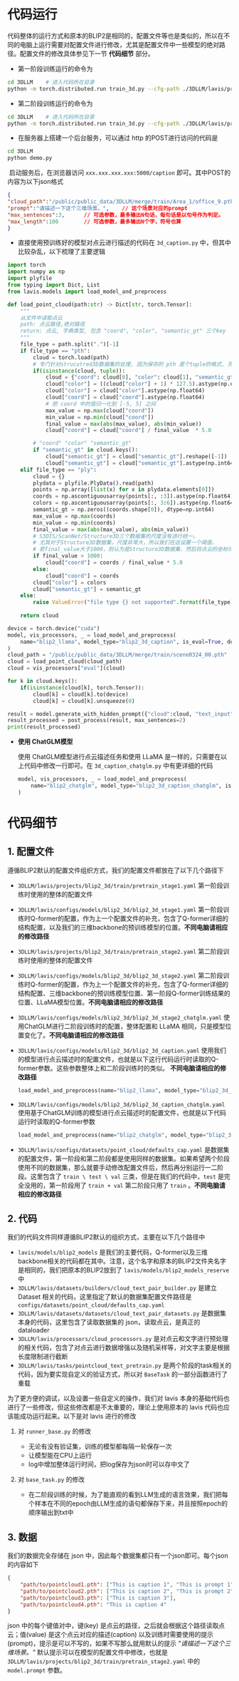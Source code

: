 # 代码运行

代码整体的运行方式和原本的BLIP2是相同的，配置文件等也是类似的，所以在不同的电脑上运行需要对配置文件进行修改，尤其是配置文件中一些模型的绝对路径。配置文件的修改具体参见下一节 **代码细节** 部分。

- 第一阶段训练运行的命令为

```bash
cd 3DLLM	# 进入代码所在目录
python -m torch.distributed.run train_3d.py --cfg-path ./3DLLM/lavis/projects/blip2_3d/train/pretrain_stage1.yaml
```

- 第二阶段训练运行的命令为

```bash
cd 3DLLM	# 进入代码所在目录
python -m torch.distributed.run train_3d.py --cfg-path ./3DLLM/lavis/projects/blip2_3d/train/pretrain_stage2.yaml
```

- 在服务器上搭建一个后台服务，可以通过 http 的POST进行访问的代码是

```bash
cd 3DLLM
python demo.py
```

​	启动服务后，在浏览器访问 `xxx.xxx.xxx.xxx:5000/caption` 即可。其中POST的内容为以下json格式

```json
{
"cloud_path":"/public/public_data/3DLLM/merge/train/Area_1/office_9.pth",	// 点云的路径
"prompt":"请描述一下这个三维场景。",	// 这个场景对应的prompt
"max_sentences":3,		// 可选参数，最多输出N句话，每句话是以句号作为判定。
"max_length":100		// 可选参数，最多输出N个字，符号也算
}
```

- 直接使用预训练好的模型对点云进行描述的代码在 `3d_caption.py` 中，但其中比较杂乱，以下梳理了主要逻辑

```python
import torch
import numpy as np
import plyfile
from typing import Dict, List
from lavis.models import load_model_and_preprocess

def load_point_cloud(path:str) -> Dict[str, torch.Tensor]:
    """
    从文件中读取点云
    path: 点云路径,绝对路径
    return: 点云, 字典类型, 包含 "coord", "color", "semantic_gt" 三个key
    """
    file_type = path.split(".")[-1]
    if file_type == "pth":
        cloud = torch.load(path)
        # 专门针对strucutred3D数据集的处理, 因为保存的 pth 是个tuple的格式, 而且点云的尺度很大, 需要归一化
        if(isinstance(cloud, tuple)):
            cloud = {"coord": cloud[0], "color": cloud[1], "semantic_gt": cloud[2]}
            cloud["color"] = ((cloud["color"] + 1) * 127.5).astype(np.uint8)
            cloud["color"] = cloud["color"].astype(np.float64)
            cloud["coord"] = cloud["coord"].astype(np.float64)
            # 把 coord 中的值归一化到 [-5, 5] 之间
            max_value = np.max(cloud["coord"])
            min_value = np.min(cloud["coord"])
            final_value = max(abs(max_value), abs(min_value))
            cloud["coord"] = cloud["coord"] / final_value  * 5.0

        # "coord" "color" "semantic_gt"
        if "semantic_gt" in cloud.keys():
            cloud["semantic_gt"] = cloud["semantic_gt"].reshape([-1])
            cloud["semantic_gt"] = cloud["semantic_gt"].astype(np.int64)
    elif file_type == "ply":
        cloud = {}
        plydata = plyfile.PlyData().read(path)
        points = np.array([list(x) for x in plydata.elements[0]])
        coords = np.ascontiguousarray(points[:, :3]).astype(np.float64)
        colors = np.ascontiguousarray(points[:, 3:6]).astype(np.float64)
        semantic_gt = np.zeros((coords.shape[0]), dtype=np.int64)
        max_value = np.max(coords)
        min_value = np.min(coords)
        final_value = max(abs(max_value), abs(min_value))
        # S3DIS/ScanNet/Structure3D三个数据集的尺度没有进行统一。
        # 尤其对于Structure3D数据集，尺度非常大，所以我们在这设置一个阈值，
        # 若final_value大于1000，则认为是Structure3D数据集，然后将点云的坐标归一化到[-5, 5]的范围内
        if final_value > 1000:
            cloud["coord"] = coords / final_value * 5.0
        else:
            cloud["coord"] = coords
        cloud["color"] = colors
        cloud["semantic_gt"] = semantic_gt
    else:
        raise ValueError("file type {} not supported".format(file_type))
    
    return cloud

device = torch.device("cuda")
model, vis_processors, _ = load_model_and_preprocess(
    name="blip2_llama", model_type="blip2_3d_caption", is_eval=True, device=device
)
cloud_path = "/public/public_data/3DLLM/merge/train/scene0324_00.pth"
cloud = load_point_cloud(cloud_path)
cloud = vis_processors["eval"](cloud)

for k in cloud.keys():
    if(isinstance(cloud[k], torch.Tensor)):
        cloud[k] = cloud[k].to(device)
        cloud[k] = cloud[k].unsqueeze(0)

result = model.generate_with_hidden_prompt({"cloud":cloud, "text_input": prompt}, max_length=100, num_beams=1)
result_processed = post_process(result, max_sentences=2)
print(result_processed)
```

- **使用 ChatGLM模型**

  使用 ChatGLM模型进行点云描述任务和使用 LLaMA 是一样的，只需要在以上代码中修改一行即可。在 `3d_caption_chatglm.py` 中有更详细的代码

  ```python
  model, vis_processors, _ = load_model_and_preprocess(
      name="blip2_chatglm", model_type="blip2_3d_caption_chatglm", is_eval=True, device=device
  )
  ```

  

# 代码细节

## 1. 配置文件

遵循BLIP2默认的配置文件组织方式，我们的配置文件都放在了以下几个路径下

- `3DLLM/lavis/projects/blip2_3d/train/pretrain_stage1.yaml` 第一阶段训练时使用的整体的配置文件

- `3DLLM/lavis/configs/models/blip2_3d/blip2_3d_stage1.yaml` 第一阶段训练时Q-former的配置，作为上一个配置文件的补充，包含了Q-former详细的结构配置，以及我们的三维backbone的预训练模型的位置。**不同电脑请相应的修改路径**

  

- `3DLLM/lavis/projects/blip2_3d/train/pretrain_stage2.yaml` 第二阶段训练时使用的整体的配置文件

- `3DLLM/lavis/configs/models/blip2_3d/blip2_3d_stage2.yaml` 第二阶段训练时Q-former的配置，作为上一个配置文件的补充，包含了Q-former详细的结构配置、三维backbone的预训练模型位置、第一阶段Q-former训练结果的位置、LLaMA模型位置。**不同电脑请相应的修改路径**

- `3DLLM/lavis/configs/models/blip2_3d/blip2_3d_stage2_chatglm.yaml`  使用ChatGLM进行二阶段训练时的配置，整体配置和 LLaMA 相同，只是模型位置变化了。**不同电脑请相应的修改路径**



- `3DLLM/lavis/configs/models/blip2_3d/blip2_3d_caption.yaml` 使用我们的模型进行点云描述时的配置文件，也就是以下这行代码运行时读取的Q-former参数。这些参数整体上和二阶段训练时的类似。 **不同电脑请相应的修改路径**

  ```python
  load_model_and_preprocess(name="blip2_llama", model_type="blip2_3d_caption", is_eval=True, device=device)
  ```

- `3DLLM/lavis/configs/models/blip2_3d/blip2_3d_caption_chatglm.yaml` 使用基于ChatGLM训练的模型进行点云描述时的配置文件，也就是以下代码运行时读取的Q-former参数

  ```python
  load_model_and_preprocess(name="blip2_chatglm", model_type="blip2_3d_caption_chatglm", is_eval=True, device=device)
  ```

  



- `3DLLM/lavis/configs/datasets/point_cloud/defaults_cap.yaml` 是数据集的配置文件，第一阶段和第二阶段都是使用同样的数据集。如果希望两个阶段使用不同的数据集，那么就要手动修改配置文件后，然后再分别运行一二阶段。这里包含了 `train \ test \ val` 三类，但是在我们的代码中，`test` 是完全没用的，第一阶段用了 `train + val` 第二阶段只用了 `train` 。**不同电脑请相应的修改路径**



## 2. 代码

我们的代码文件同样遵循BLIP2默认的组织方式，主要在以下几个路径中 

- `lavis/models/blip2_models` 是我们的主要代码，Q-former以及三维backbone相关的代码都在其中。注意，这个名字和原本的BLIP2文件夹名字是相同的，我们把原本的BLIP2放到了 `lavis/models/blip2_models_reserve` 中
- `3DLLM/lavis/datasets/builders/cloud_text_pair_builder.py` 是建立 Dataset 相关的代码，这里指定了默认的数据集配置文件路径是 `configs/datasets/point_cloud/defaults_cap.yaml` 
- `3DLLM/lavis/datasets/datasets/cloud_text_pair_datasets.py` 是数据集本身的代码，这里包含了读取数据集的 json，读取点云，是真正的 dataloader
- `3DLLM/lavis/processors/cloud_processors.py` 是对点云和文字进行预处理的相关代码，包含了对点云进行数据增强以及随机采样等，对文字主要是根据长度限制进行截断
- `3DLLM/lavis/tasks/pointcloud_text_pretrain.py` 是两个阶段的task相关的代码，因为要实现自定义的验证方式，所以对 `BaseTask` 的一部分函数进行了重载

为了更方便的调试，以及设置一些自定义的操作，我们对 lavis 本身的基础代码也进行了一些修改，但这些修改都是不太重要的，理论上使用原本的 lavis 代码也应该能成功运行起来。以下是对 lavis 进行的修改

1. 对 `runner_base.py` 的修改
   - 无论有没有验证集，训练的模型都每隔一轮保存一次
   - 让模型能在CPU上运行
   - log中增加整体运行时间，把log保存为json时可以存中文了

2. 对 `base_task.py` 的修改
   - 在二阶段训练的时候，为了能直观的看到LLM生成的语言效果，我们把每个样本在不同的epoch由LLM生成的语句都保存下来，并且按照epoch的顺序输出到txt中

## 3. 数据

我们的数据完全存储在 json 中，因此每个数据集都只有一个json即可。每个json的内容如下

```json
{
	"path/to/pointcloud1.pth": ["This is caption 1", "This is prompt 1"], 
    "path/to/pointcloud2.pth": ["This is caption 2", "This is prompt 2"],
    "path/to/pointcloud3.pth": ["This is caption 3"],
    "path/to/pointcloud4.pth": "This is caption 4"
}
```

json 中的每个键值对中，键(key) 是点云的路径，之后就会根据这个路径读取点云；值(value) 是这个点云对应的描述(caption) 以及训练时需要使用的提示(prompt)，提示是可以不写的，如果不写那么就用默认的提示 *"请描述一下这个三维场景。"* 默认提示可以在模型的配置文件中修改，也就是`3DLLM/lavis/projects/blip2_3d/train/pretrain_stage2.yaml` 中的 `model.prompt` 参数。













